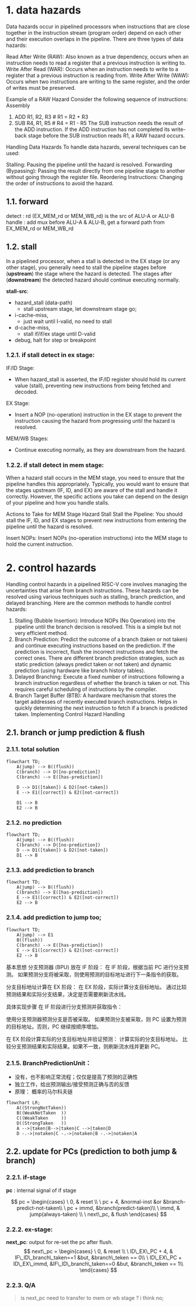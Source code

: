 # 1. data hazards
Data hazards occur in pipelined processors when instructions that are close together in the instruction stream (program order) depend on each other and their execution overlaps 
in the pipeline. There are three types of data hazards:

Read After Write (RAW): Also known as a true dependency, occurs when an instruction needs to read a register that a previous instruction is writing to.
Write After Read (WAR): Occurs when an instruction needs to write to a register that a previous instruction is reading from.
Write After Write (WAW): Occurs when two instructions are writing to the same register, and the order of writes must be preserved.

Example of a RAW Hazard
Consider the following sequence of instructions:
Assembly
1. ADD R1, R2, R3   # R1 = R2 + R3
2. SUB R4, R1, R5   # R4 = R1 - R5
The SUB instruction needs the result of the ADD instruction. If the ADD instruction has not completed its write-back stage before the SUB instruction reads R1, a RAW hazard occurs.

Handling Data Hazards
To handle data hazards, several techniques can be used:

Stalling: Pausing the pipeline until the hazard is resolved.
Forwarding (Bypassing): Passing the result directly from one pipeline stage to another without going through the register file.
Reordering Instructions: Changing the order of instructions to avoid the hazard.

## 1.1. forward

detect : rd (EX_MEM_rd or MEM_WB_rd) is the src of ALU-A or ALU-B 
handle : add mux before ALU-A & ALU-B, get a forward path from  EX_MEM_rd or MEM_WB_rd

## 1.2. stall
In a pipelined processor, when a stall is detected in the EX stage (or any other stage), you generally need to stall the pipeline stages before (**upstream**) the stage where the hazard is detected. The stages after (**downstream**) the detected hazard should continue executing normally.

**stall-src**:
- hazard_stall (data-path)
  - stall upstream stage, let downstream stage go; 
- i-cache-miss, 
    - just wait until I-valid, no need to stall 
- d-cache-miss, 
    - stall if/if/ex stage until D-valid
- debug, halt for step or breakpoint 

### 1.2.1. if stall detect in ex stage:
IF/ID Stage:
- When hazard_stall is asserted, the IF/ID register should hold its current value (stall), preventing new instructions from being fetched and decoded.

EX Stage:
- Insert a NOP (no-operation) instruction in the EX stage to prevent the instruction causing the hazard from progressing until the hazard is resolved.

MEM/WB Stages:
- Continue executing normally, as they are downstream from the hazard.

### 1.2.2. if stall detect in mem stage:
When a hazard stall occurs in the MEM stage, you need to ensure that the pipeline handles this appropriately. Typically, you would want to ensure that the stages upstream (IF, ID, and EX) are aware of the stall and handle it correctly. However, the specific actions you take can depend on the design of your pipeline and how you handle stalls.

Actions to Take for MEM Stage Hazard Stall
Stall the Pipeline:
You should stall the IF, ID, and EX stages to prevent new instructions from entering the pipeline until the hazard is resolved.

Insert NOPs:
Insert NOPs (no-operation instructions) into the MEM stage to hold the current instruction.

# 2. control hazards

Handling control hazards in a pipelined RISC-V core involves managing the uncertainties that arise from branch instructions. 
These hazards can be resolved using various techniques such as stalling, branch prediction, and delayed branching. Here are the common methods to handle control hazards:

1. Stalling (Bubble Insertion):
    Introduce NOPs (No Operation) into the pipeline until the branch decision is resolved.
    This is a simple but not very efficient method.
2. Branch Prediction:
    Predict the outcome of a branch (taken or not taken) and continue executing instructions based on the prediction.
    If the prediction is incorrect, flush the incorrect instructions and fetch the correct ones.
    There are different branch prediction strategies, such as static prediction (always predict taken or not taken) and dynamic prediction (using hardware like branch history tables).
3. Delayed Branching:
    Execute a fixed number of instructions following a branch instruction regardless of whether the branch is taken or not.
    This requires careful scheduling of instructions by the compiler.
4. Branch Target Buffer (BTB):
    A hardware mechanism that stores the target addresses of recently executed branch instructions.
    Helps in quickly determining the next instruction to fetch if a branch is predicted taken.
    Implementing Control Hazard Handling

## 2.1. branch or jump prediction & flush

### 2.1.1. total solution
```mermaid
flowchart TD;
    A(jump) --> B((flush))
    C(branch) --> D([no-prediction])
    C(branch) --> E([has-prediction])

    D --> D1([taken]) & D2([not-taken])
    E --> E1([correct]) & E2([not-correct])

    D1 --> B
    E2 --> B
```

### 2.1.2. no prediction

```mermaid
flowchart TD;
    A(jump) --> B((flush))
    C(branch) --> D([no-prediction])
    D --> D1([taken]) & D2([not-taken])
    D1 --> B
```

### 2.1.3. add prediction to branch

```mermaid
flowchart TD;
    A(jump) --> B((flush))
    C(branch) --> E([has-prediction])
    E --> E1([correct]) & E2([not-correct])
    E2 --> B
```

### 2.1.4. add prediction to jump too;

```mermaid
flowchart TD;
    A(jump) --> E1
    B((flush))
    C(branch) --> E([has-prediction])
    E --> E1([correct]) & E2([not-correct])
    E2 --> B
```

基本思想
分支预测器 (BPU) 放在 IF 阶段：
在 IF 阶段，根据当前 PC 进行分支预测。
如果预测分支将被采取，则使用预测的目标地址进行下一条指令的获取。

分支目标地址计算在 EX 阶段：
在 EX 阶段，实际计算分支目标地址。
通过比较预测结果和实际分支结果，决定是否需要刷新流水线。

具体实现步骤
在 IF 阶段进行分支预测并获取指令：

使用分支预测器预测分支是否被采取。
如果预测分支被采取，则 PC 设置为预测的目标地址。否则，PC 继续按顺序增加。

在 EX 阶段计算实际的分支目标地址并验证预测：
计算实际的分支目标地址。
比较分支预测结果和实际结果。如果不一致，则刷新流水线并更新 PC。

### 2.1.5. BranchPredictionUnit： 
- 没有，也不影响正常流程；仅仅是提高了预测的正确性
- 独立工作，给出预测输出/接受预测正确与否的反馈
- 原理： 概率的马尔科夫链

```mermaid
flowchart LR;
    A((StrongNotTaken))
    B((WeakNotTaken  ))
    C((WeakTaken     ))
    D((StrongTaken   ))
    A -->|taken|B-->|taken|C -->|taken|D
    D -.->|notaken|C -.->|notaken|B -.->|notaken|A
```



## 2.2. update for PCs (prediction to both jump & branch)

### 2.2.1. if-stage
**pc** : internal signal of if stage

$$
pc = 
\begin{cases}
\ 0, & reset \\
\ pc + 4, &normal-inst &or &branch-predict-not-taken\\
\ pc + immd, &branch(predict-taken)\\
\ immd, & jump(always-taken) \\
\ next\_pc, & flush
\end{cases}
$$

### 2.2.2. ex-stage:
**next_pc**: output for re-set the pc after flush.
$$
next\_pc = 
\begin{cases}
\ 0, & reset \\
\ ID\_EX\_PC + 4, & IF\_ID\_branch\_taken==1 &but,  &branch\_teken == 0\\
\ ID\_EX\_PC + ID\_EX\_immd, &IF\_ID\_branch\_taken==0 &but,  &branch\_teken == 1\\
\end{cases}
$$

### 2.2.3. Q/A
> is next_pc need to transfer to mem or wb stage ?
> i think no;


